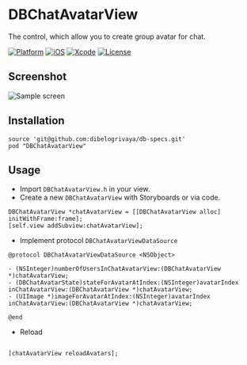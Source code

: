 # DBChatAvatarView

The control, which allow you to create group avatar for chat.


[![Platform](https://img.shields.io/badge/platform-iOS-lightgrey.svg?style=flat)](https://github.com/dibelogrivaya/DBChatAvatarView)
[![iOS](https://img.shields.io/badge/ios-8.0-orange.svg?style=flat)](https://github.com/dibelogrivaya/DBChatAvatarView)
[![Xcode](https://img.shields.io/badge/Xcode-9.0-blue.svg?style=flat)](https://developer.apple.com/xcode)
[![License](https://img.shields.io/github/license/mashape/apistatus.svg?style=flat)](https://github.com/dibelogrivaya/DBChatAvatarView)

## Screenshot

![Sample screen](https://github.com/medinaonly/DBChatAvatarSample/blob/master/Screens/SampleScreen.png)


## Installation

```objc
source 'git@github.com:dibelogrivaya/db-specs.git'
pod "DBChatAvatarView" 
```

## Usage

* Import `DBChatAvatarView.h` in your view.
* Create a new `DBChatAvatarView` with Storyboards or via code.

```objc
DBChatAvatarView *chatAvatarView = [[DBChatAvatarView alloc] initWithFrame:frame];
[self.view addSubview:chatAvatarView];
```

* Implement protocol `DBChatAvatarViewDataSource`

```objc
@protocol DBChatAvatarViewDataSource <NSObject>

- (NSInteger)numberOfUsersInChatAvatarView:(DBChatAvatarView *)chatAvatarView;
- (DBChatAvatarState)stateForAvatarAtIndex:(NSInteger)avatarIndex inChatAvatarView:(DBChatAvatarView *)chatAvatarView;
- (UIImage *)imageForAvatarAtIndex:(NSInteger)avatarIndex inChatAvatarView:(DBChatAvatarView *)chatAvatarView;

@end

```

* Reload

```objc

[chatAvatarView reloadAvatars];

```

